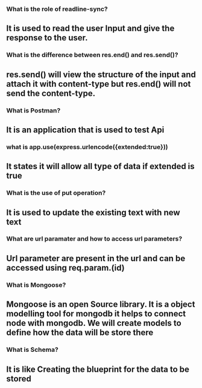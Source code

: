### What is the role of readline-sync?
## It is used to read the user Input and give the response to the user.

### What is the difference between res.end() and res.send()?
## res.send() will view the structure of the input and attach it with content-type but res.end() will not send the content-type.

### What is Postman?
## It is an application that is used to test Api

### what is app.use(express.urlencode({extended:true}))
## It states it will allow all type of data if extended is true

### What is the use of put operation?
## It is used to update the existing text with new text

### What are url paramater and how to access url parameters?
## Url parameter are present in the url and can be accessed using req.param.(id)

### What is Mongoose?
## Mongoose is an open Source library. It is a object modelling tool for mongodb it helps to connect node with mongodb. We will create models to define how the data will be store there

### What is Schema?
## It is like Creating the blueprint for the data to be stored